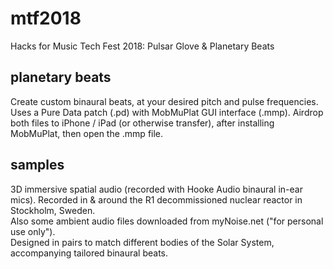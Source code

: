 # mtf2018
Hacks for Music Tech Fest 2018: Pulsar Glove &amp; Planetary Beats

## planetary beats
Create custom binaural beats, at your desired pitch and pulse frequencies.  
Uses a Pure Data patch (.pd) with MobMuPlat GUI interface (.mmp). Airdrop both files to iPhone / iPad (or otherwise transfer), after installing MobMuPlat, then open the .mmp file.

## samples
3D immersive spatial audio (recorded with Hooke Audio binaural in-ear mics). Recorded in & around the R1 decommissioned nuclear reactor in Stockholm, Sweden.  
Also some ambient audio files downloaded from myNoise.net ("for personal use only").  
Designed in pairs to match different bodies of the Solar System, accompanying tailored binaural beats.